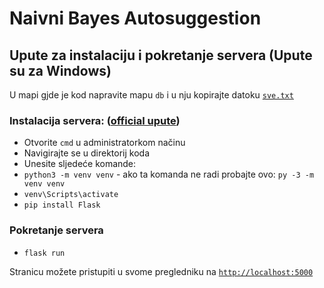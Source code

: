 # Naivni Bayes Autosuggestion

## Upute za instalaciju i pokretanje servera (Upute su za Windows)

U mapi gjde je kod napravite mapu `db` i u nju kopirajte datoku [`sve.txt`](https://drive.google.com/drive/folders/1LyybpbRay9vZbFnQcUquUdj3WblDglmV)

### Instalacija servera: ([official upute](https://flask.palletsprojects.com/en/1.1.x/installation/))
- Otvorite `cmd` u administratorkom načinu
- Navigirajte se u direktorij koda
- Unesite sljedeće komande:
- `python3 -m venv venv` - ako ta komanda ne radi probajte ovo: `py -3 -m venv venv`
- `venv\Scripts\activate`
- `pip install Flask`

### Pokretanje servera
- `flask run`

Stranicu možete pristupiti u svome pregledniku na [`http://localhost:5000`](http://localhost:5000)

 
